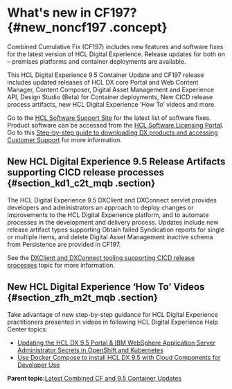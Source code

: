 # What's new in CF197? {#new_noncf197 .concept}

Combined Cumulative Fix \(CF197\) includes new features and software fixes for the latest version of HCL Digital Experience. Release updates for both on – premises platforms and container deployments are available. 

This HCL Digital Experience 9.5 Container Update and CF197 release includes updated releases of HCL DX core Portal and Web Content Manager, Content Composer, Digital Asset Management and Experience API, Design Studio \(Beta\) for Container deployments, New CICD release process artifacts, new HCL Digital Experience ‘How To’ videos and more.

Go to the [HCL Software Support Site](https://support.hcltechsw.com/csm?id=kb_article_view&sys_kb_id=9bd40c1f1bbf5cd0534c4159cc4bcbbd) for the latest list of software fixes. Product software can be accessed from the [HCL Software Licensing Portal](https://www.hcltech.com/software/support/release). Go to this [Step-by-step guide to downloading DX products and accessing Customer Support](https://support.hcltechsw.com/csm?id=kb_article&sysparm_article=KB0077878&sys_kb_id=2cde06a31b885494c48197d58d4bcbe2) for more information.

## New HCL Digital Experience 9.5 Release Artifacts supporting CICD release processes {#section_kd1_c2t_mqb .section}

The HCL Digital Experience 9.5 DXClient and DXConnect servlet provides developers and administrators an approach to deploy changes or improvements to the HCL Digital Experience platform, and to automate processes in the development and delivery process. Updates include new release artifact types supporting Obtain failed Syndication reports for single or multiple items, and delete Digital Asset Management inactive schema from Persistence are provided in CF197.

See the [DXClient and DXConnect tooling supporting CICD release processes](../containerization/deploy_dx_components_using_hcl_dx_client_and_dx_connect.md) topic for more information.

## New HCL Digital Experience ‘How To’ Videos {#section_zfh_m2t_mqb .section}

Take advantage of new step-by-step guidance for HCL Digital Experience practitioners presented in videos in following HCL Digital Experience Help Center topics: 

-   [Updating the HCL DX 9.5 Portal & IBM WebSphere Application Server Administrator Secrets in OpenShift and Kubernetes](../containerization/update_dx_core_kubernetes_container_deployment.md)
-   [Use Docker Compose to install HCL DX 9.5 with Cloud Components for Developer Use](../containerization/docker_compose.md)

**Parent topic:**[Latest Combined CF and 9.5 Container Updates](../overview/new_cf_95.md)

